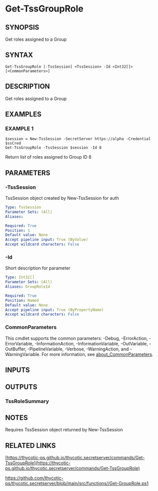 # Get-TssGroupRole

## SYNOPSIS
Get roles assigned to a Group

## SYNTAX

```
Get-TssGroupRole [-TssSession] <TssSession> -Id <Int32[]> [<CommonParameters>]
```

## DESCRIPTION
Get roles assigned to a Group

## EXAMPLES

### EXAMPLE 1
```
$session = New-TssSession -SecretServer https://alpha -Credential $ssCred
Get-TssGroupRole -TssSession $session -Id 8
```

Return list of roles assigned to Group ID 8

## PARAMETERS

### -TssSession
TssSession object created by New-TssSession for auth

```yaml
Type: TssSession
Parameter Sets: (All)
Aliases:

Required: True
Position: 1
Default value: None
Accept pipeline input: True (ByValue)
Accept wildcard characters: False
```

### -Id
Short description for parameter

```yaml
Type: Int32[]
Parameter Sets: (All)
Aliases: GroupRoleId

Required: True
Position: Named
Default value: None
Accept pipeline input: True (ByPropertyName)
Accept wildcard characters: False
```

### CommonParameters
This cmdlet supports the common parameters: -Debug, -ErrorAction, -ErrorVariable, -InformationAction, -InformationVariable, -OutVariable, -OutBuffer, -PipelineVariable, -Verbose, -WarningAction, and -WarningVariable. For more information, see [about_CommonParameters](http://go.microsoft.com/fwlink/?LinkID=113216).

## INPUTS

## OUTPUTS

### TssRoleSummary
## NOTES
Requires TssSession object returned by New-TssSession

## RELATED LINKS

[https://thycotic-ps.github.io/thycotic.secretserver/commands/Get-TssGroupRole](https://thycotic-ps.github.io/thycotic.secretserver/commands/Get-TssGroupRole)

[https://github.com/thycotic-ps/thycotic.secretserver/blob/main/src/functions/<folder>/Get-GroupRole.ps1](https://github.com/thycotic-ps/thycotic.secretserver/blob/main/src/functions/<folder>/Get-GroupRole.ps1)


